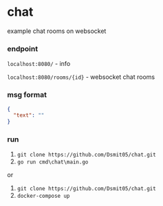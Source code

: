 # chat
example chat rooms on websocket

### endpoint

`localhost:8080/` - info

`localhost:8080/rooms/{id}` - websocket chat rooms

### msg format
```json
{
  "text": ""
}
```

### run
1. `git clone https://github.com/Dsmit05/chat.git`
2. `go run cmd\chat\main.go`

or

1. `git clone https://github.com/Dsmit05/chat.git`
2. `docker-compose up`
